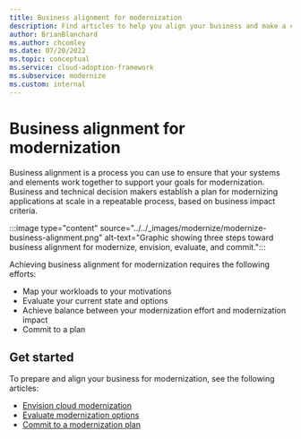 ```yaml
---
title: Business alignment for modernization
description: Find articles to help you align your business and make a commitment toward your modernization effort.
author: BrianBlanchard
ms.author: chcomley
ms.date: 07/20/2022
ms.topic: conceptual
ms.service: cloud-adoption-framework
ms.subservice: modernize
ms.custom: internal
---
```


# Business alignment for modernization

Business alignment is a process you can use to ensure that your systems and elements work together to support your goals for modernization. Business and technical decision makers establish a plan for modernizing applications at scale in a repeatable process, based on business impact criteria.

:::image type="content" source="../../_images/modernize/modernize-business-alignment.png" alt-text="Graphic showing three steps toward business alignment for modernize, envision, evaluate, and commit.":::

Achieving business alignment for modernization requires the following efforts:

- Map your workloads to your motivations
- Evaluate your current state and options
- Achieve balance between your modernization effort and modernization impact
- Commit to a plan

## Get started

To prepare and align your business for modernization, see the following articles:

- [Envision cloud modernization](envision-cloud-modernization.md)
- [Evaluate modernization options](evaluate-modernization-options.md)
- [Commit to a modernization plan](commit-to-modernization-plan.md)
